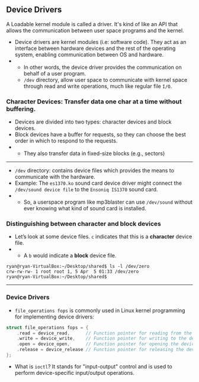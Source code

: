 ## Device Drivers

A Loadable kernel module is called a driver. It's kind of like an API that allows the communication between user space programs and the kernel.

- Device drivers are kernel modules (i.e: software code). They act as an interface between hardware devices and the rest of the operating system, enabling communication between OS and hardware.
- - In other words, the device driver provides the communication on behalf of a user program.
  - ```/dev``` directory, allow user space to communicate with kernel space through read and write operations, much like regular file ```I/O```.

### Character Devices: Transfer data one char at a time without buffering.

- Devices are divided into two types: character devices and block devices.
- Block devices have a buffer for requests, so they can choose the best order in which to respond to the requests.
- - They also transfer data in fixed-size blocks (e.g., sectors)

---
- ```/dev``` directory: contains device files which provides the means to communicate with the hardware.
- Example: The ```es1370.ko``` sound card device driver might connect the ```/dev/sound device file``` to the ```Ensoniq IS1370``` sound card.
- - So, a userspace program like mp3blaster can use ```/dev/sound``` without ever knowing what kind of sound card is installed.

### Distinguishing between character and block devices
- Let’s look at some device files. ```c``` indicates that this is a **character** device file.
- - A ```b``` would indicate a **block** device file.
```
ryan@ryan-VirtualBox:~/Desktop/shared$ ls -l /dev/zero
crw-rw-rw- 1 root root 1, 5 Apr  5 01:33 /dev/zero
ryan@ryan-VirtualBox:~/Desktop/shared$ 
```
---
### Device Drivers
- ```file_operations fops``` is commonly used in Linux kernel programming for implementing device drivers:
```c
struct file_operations fops = { 
    .read = device_read,      // Function pointer for reading from the device
    .write = device_write,    // Function pointer for writing to the device
    .open = device_open,      // Function pointer for opening the device
    .release = device_release // Function pointer for releasing the device
};
```
- What is ```ioctl```? It stands for "input-output" control and is used to perform device-specific input/output operations.
